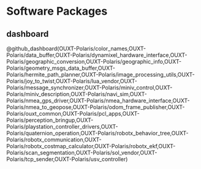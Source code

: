 # Software Packages

## dashboard

@github_dashboard(OUXT-Polaris/color_names,OUXT-Polaris/data_buffer,OUXT-Polaris/dynamixel_hardware_interface,OUXT-Polaris/geographic_conversion,OUXT-Polaris/geographic_info,OUXT-Polaris/geometry_msgs_data_buffer,OUXT-Polaris/hermite_path_planner,OUXT-Polaris/image_processing_utils,OUXT-Polaris/joy_to_twist,OUXT-Polaris/lua_vendor,OUXT-Polaris/message_synchronizer,OUXT-Polaris/miniv_control,OUXT-Polaris/miniv_description,OUXT-Polaris/navi_sim,OUXT-Polaris/nmea_gps_driver,OUXT-Polaris/nmea_hardware_interface,OUXT-Polaris/nmea_to_geopose,OUXT-Polaris/odom_frame_publisher,OUXT-Polaris/ouxt_common,OUXT-Polaris/pcl_apps,OUXT-Polaris/perception_bringup,OUXT-Polaris/playstation_controller_drivers,OUXT-Polaris/quaternion_operation,OUXT-Polaris/robotx_behavior_tree,OUXT-Polaris/robotx_communication,OUXT-Polaris/robotx_costmap_calculator,OUXT-Polaris/robotx_ekf,OUXT-Polaris/scan_segmentation,OUXT-Polaris/sol_vendor,OUXT-Polaris/tcp_sender,OUXT-Polaris/usv_controller)